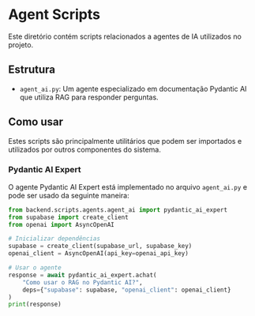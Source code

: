 # Agent Scripts

Este diretório contém scripts relacionados a agentes de IA utilizados no projeto.

## Estrutura

- `agent_ai.py`: Um agente especializado em documentação Pydantic AI que utiliza RAG para responder perguntas.

## Como usar

Estes scripts são principalmente utilitários que podem ser importados e utilizados por outros componentes do sistema.

### Pydantic AI Expert

O agente Pydantic AI Expert está implementado no arquivo `agent_ai.py` e pode ser usado da seguinte maneira:

```python
from backend.scripts.agents.agent_ai import pydantic_ai_expert
from supabase import create_client
from openai import AsyncOpenAI

# Inicializar dependências
supabase = create_client(supabase_url, supabase_key)
openai_client = AsyncOpenAI(api_key=openai_api_key)

# Usar o agente
response = await pydantic_ai_expert.achat(
    "Como usar o RAG no Pydantic AI?",
    deps={"supabase": supabase, "openai_client": openai_client}
)
print(response)
``` 